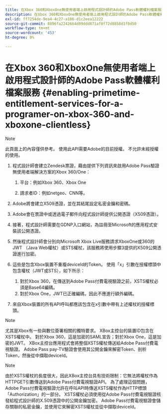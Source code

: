 ```yaml
---
title: 在Xbox 360和XboxOne無使用者端上啟用程式設計師的Adobe Pass軟體權利檔案服務
description: 在Xbox 360和XboxOne無使用者端上啟用程式設計師的Adobe Pass軟體權利檔案服務
exl-id: ff7254de-9ea4-4c27-a186-d1c2eea12222
source-git-commit: 8896fa2242664d09ddd871af8f72d8858d1f0d50
workflow-type: tm+mt
source-wordcount: '453'
ht-degree: 0%

---
```


# 在Xbox 360和XboxOne無使用者端上啟用程式設計師的Adobe Pass軟體權利檔案服務 {#enabling-primetime-entitlement-services-for-a-programer-on-xbox-360-and-xboxone-clientless}

>[!NOTE]
>
>此頁面上的內容僅供參考。 使用此API需要Adobe的目前授權。 不允許未經授權的使用。




1. 程式設計師會建立Zendesk票證，藉由提供下列資訊來啟用Adobe Pass驗證無使用者端解決方案的Xbox 360/One：

   1. 平台：例如Xbox 360、Xbox One

   1. 請求者ID：例如netgeo、CNN等。

1. Adobe將會建立X509憑證，並在其結尾設定私密金鑰和密碼。

1. Adobe會在票證中或透過電子郵件向程式設計師提供公開憑證（X509憑證）。

1. 接著，程式設計師需要在GDNP入口網站，為註冊至Microsoft的應用程式安裝該公開憑證。

1. 然後程式設計師會分別向Microsoft Xbox Live服務請求XboxOne或360的JWT （Java Web權杖）或STS權杖，該服務將使用步驟3提供的X509公開憑證進行加密。

1. 這些是包含Xbox裝置不重複deviceId的Token。 使用「x」引數在授權標頭中包含權杖（JWT或STS），如下所示：

   1. 對於Xbox 360，在傳送到Adobe Pass付費電視驗證之前，XSTS權杖必須是Base64編碼。
   1. 對於Xbox One，JWT已正確編碼，因此不應進行額外編碼。

1. 來自Xbox裝置的所有API呼叫都應該包含在x引數中帶有上述權杖的授權標頭。



>[!NOTE]
>
>尤其是Xbox有一些與數位簽署相關的獨特要求。 XBox主控台的裝置ID包含在XSTS權杖中。  對於Xbox 360，這是加密的SAML宣告；對於Xbox One，這是加密的JWT。 XBox主控台應用程式會將整個XSTS權杖傳送給Adobe Pass付費電視驗證。 Adobe Pass pay-TV驗證會使用其公開金鑰來解密Token、剖析Token，然後從中擷取deviceId。

>[!NOTE]
>
>由於XSTS權杖的長度很大，因此XBox主控台具有技術限制：它無法將權杖作為HTTPGET引數傳送到Adobe Pass付費電視驗證API。 為了處理這個問題，Adobe Pass付費電視驗證允許在呼叫API時傳送XSTS權杖作為HTTP標頭「Authorization」的一部分。 XSTS權杖必須使用從Adobe Pass付費電視驗證核發給程式設計師的X.509憑證中的公開金鑰加密。 Adobe Pass付費電視驗證會儲存關聯的私密金鑰，並使用它來解密XSTS權杖並從中擷取deviceId。
